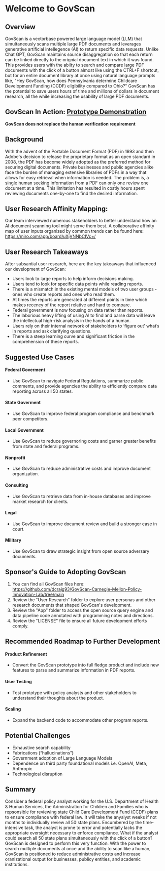 # Welcome to GovScan

## Overview
GovScan is a vectorbase powered large language model (LLM) that simultaneously scans multiple large PDF documents and leverages generative artificial intellegence (AI) to return specific data requests. Unlike Chat GPT, GovScan maintains source disaggregation so that each return can be linked directly to the orignial document text in which it was found. This provides users with the abilty to search and compare large PDF documents with the click of a button almost like using the CTRL+F shortcut, but for an entire document library at once using natural language prompts like, "Hey GovScan, how does Pennsylvania determine Childcare Development Funding (CCDF) eligibility compared to Ohio?" GovScan has the potential to save users hours of time and millions of dollars in document research, all the while increasing the usability of large PDF documents.

## GovScan In Action: <a href="https://youtu.be/xSBFVVNNgTY" target="_blank">Prototype Demonstration</a>
**GovScan does not replace the human verification requirement**

## Background
With the advent of the Portable Document Format (PDF) in 1993 and then Adobe's decision to release the proprietary format as an open standard in 2008, the PDF has become widely adopted as the preferred method for securing digital documents. Private businesses and public agencies alike face the burden of managing extensive libraries of PDFs in a way that allows for easy retrieval when information is needed. The problem is, a single human seeking information from a PDF can only one review one document at a time. This limitation has resulted in costly hours spent reviewing documents one-by-one to find the desired information. 

## User Research Affinity Mapping: 
Our team interviewed numerous stakeholders to better understand how an AI document scanning tool might serve them best. A collaborative affinity map of user inputs organized by common trends can be found here: https://miro.com/app/board/uXjVNNbCIVc=/

## User Research Takeaways
After subsantial user research, here are the key takeaways that influenced our development of GovScan:
* Users look to large reports to help inform decisions making.
* Users tend to look for specific data points while reading reports.
* There is a mismatch in the existing mental models of two user groups - ones who create reports and ones who read them.
* At times the reports are generated at different points in time which makes recency of the report relative and hard to compare.
* Federal government is now focusing on data rather than reports.
* The laborious heavy lifting of using AI to find and parse data will leave the intellectual high-risk analysis in the hands of a human.
* Users rely on their internal network of stakeholders to ‘figure out’ what’s in reports and ask clarifying questions.
* There is a steep learning curve and significant friction in the comprehension of these reports.

## Suggested Use Cases 
#### Federal Goverment
* Use GovScan to navigate Federal Regulations, summarize public comments, and provide agencies the ability to efficiently compare data reporting across all 50 states.
#### State Goverment
* Use GovScan to improve federal program compliance and benchmark peer competitors. 
#### Local Government
* Use GovScan to reduce governoring costs and garner greater benefits from state and federal programs.
#### Nonprofit
* Use GovScan to reduce administrative costs and improve document organization. 
#### Consulting
* Use GovScan to retrieve data from in-house databases and improve market research for clients.  
#### Legal
* Use GovScan to improve document review and build a stronger case in court.
#### Military
* Use GovScan to draw strategic insight from open source adversary documents. 

## Sponsor's Guide to Adopting GovScan
1. You can find all GovScan files here: https://github.com/dcraig93/GovScan-Carnegie-Mellon-Policy-Innovation-Lab/tree/main
2. Review the "User Research" folder to explore user personas and other research documents that shaped GovScan's development.
3. Review the "App" folder to access the open source query engine and data pipeline code annotated with programming notes and directions.
4. Review the "LICENSE" file to ensure all future development efforts comply.

## Recommended Roadmap to Further Development
#### Product Refinement
* Convert the GovScan prototype into full fledge product and include new features to parse and summarize information in PDF reports.
#### User Testing
* Test prototype with policy analysts and other stakeholders to understand their thoughts about the product.
#### Scaling
* Expand the backend code to accommodate other program reports.

## Potential Challenges
* Exhaustive search capability
* Fabrications (“hallucinations”)
* Government adoption of Large Language Models
* Dependence on third party foundational models i.e. OpenAI, Meta, Anthropic
* Technological disruption

## Summary
Consider a federal policy analyst working for the U.S. Department of Health & Human Services, the Administration for Children and Families who is repsonsible for reviewing state Child Care Development Fund (CCDF) plans to ensure compliance with federal law. It will take the anyalyst weeks if not months to individually review all 50 state plans. Encumbered by the time-intensive task, the analyst is prone to error and potentially lacks the appropriate oversight necessary to enforce compliance. What if the analyst could search all 50 state plans simultaneously with the click of a button? GovScan is designed to perform this very function. With the power to search multiple documents at once and the ability to scan like a human, GovScan is positioned to reduce administrative costs and increase oranizational output for businesses, publicy entities, and academic institutions.
